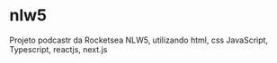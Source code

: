 # nlw5
Projeto podcastr da Rocketsea NLW5, utilizando html, css JavaScript, Typescript, reactjs, next.js
